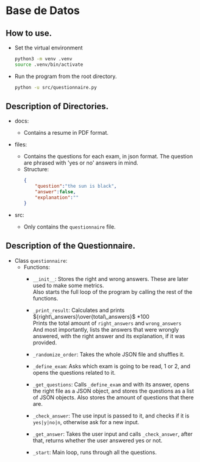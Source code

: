 # Base de Datos

## How to use.
- Set the virtual environment
    ```bash
    python3 -m venv .venv
    source .venv/bin/activate
    ```

- Run the program from the root directory.
    ```bash
    python -u src/questionnaire.py
    ```

## Description of Directories.
- docs:
    - Contains a resume in PDF format.

- files:
    - Contains the questions for each exam, in json format. The question are phrased with 'yes or no' answers in mind.
    - Structure:
        ```json
        {
            "question":"the sun is black",
            "answer":false,
            "explanation":""
        }        
        ```

- src:
    - Only contains the `questionnaire` file.

## Description of the Questionnaire.

- Class `questionnaire`:
    - Functions:
        - `__init__`: Stores the right and wrong answers. These are later used to make some metrics. \
        Also starts the full loop of the program by calling the rest of the functions.
        
        - `_print_result`: Calculates and prints ${right\_answers}\over{total\_answers}$ $* 100$ \
        Prints the total amount of `right_answers` and `wrong_answers` \
        And most importantly, lists the answers that were wrongly answered, with the right answer and its explanation, if it was provided.
        
        - `_randomize_order`: Takes the whole JSON file and shuffles it.
        
        - `_define_exam`: Asks which exam is going to be read, 1 or 2, and opens the questions related to it.

        - `_get_questions`: Calls `_define_exam` and with its answer, opens the right file as a JSON object, and stores the questions as a list of JSON objects. Also stores the amount of questions that there are.

        - `_check_answer`: The use input is passed to it, and checks if it is `yes|y|no|n`, otherwise ask for a new input.

        - `_get_answer`: Takes the user input and calls `_check_answer`, after that, returns whether the user answered yes or not.

        - `_start`: Main loop, runs through all the questions.


        
